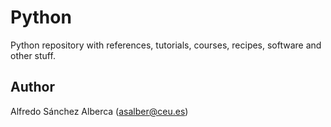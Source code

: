 # Python

Python repository with references, tutorials, courses, recipes, software and other stuff.

## Author
Alfredo Sánchez Alberca (asalber@ceu.es)